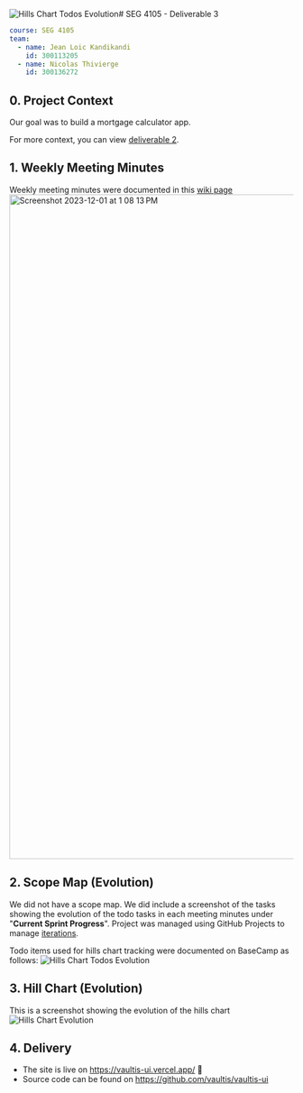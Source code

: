 ![Hills Chart Todos Evolution](https://github.com/Vaultis/deliverable-3/assets/55165891/a508fd89-55bd-4632-b77d-adc12d45e34c)# SEG 4105 - Deliverable 3

```yml
course: SEG 4105
team:
  - name: Jean Loic Kandikandi
    id: 300113205
  - name: Nicolas Thivierge
    id: 300136272
```
## 0. Project Context
Our goal was to build a mortgage calculator app.

For more context, you can view [deliverable 2](https://github.com/Vaultis/delivrable_2).

## 1. Weekly Meeting Minutes
Weekly meeting minutes were documented in this [wiki page](https://github.com/Vaultis/.github/wiki)
<img width="1179" alt="Screenshot 2023-12-01 at 1 08 13 PM" src="https://github.com/Vaultis/deliverable-3/assets/55165891/25c537d3-e4e7-4748-9424-7aca27cbd0e2">

## 2. Scope Map (Evolution)
We did not have a scope map. We did include a screenshot of the tasks showing the evolution of the todo tasks in each meeting minutes under "**Current Sprint Progress**". Project was managed using GitHub Projects to manage [iterations](https://github.com/orgs/Vaultis/projects/1/views/4).

Todo items used for hills chart tracking were documented on BaseCamp as follows:
![Hills Chart Todos Evolution](https://github.com/Vaultis/deliverable-3/assets/55165891/70d266bd-7ed6-44e8-ba64-53eb3b632073)


## 3. Hill Chart (Evolution)
This is a screenshot showing the evolution of the hills chart
![Hills Chart Evolution](https://github.com/Vaultis/deliverable-3/assets/55165891/1be5539e-7979-4db6-b168-0a1c80e9275a)

## 4. Delivery
- The site is live on https://vaultis-ui.vercel.app/ 🎉
- Source code can be found on https://github.com/vaultis/vaultis-ui
